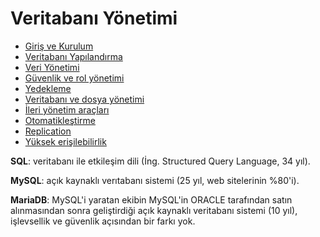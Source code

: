 # Veritabanı Yönetimi

* [Giriş ve Kurulum](chapters/giris-ve-kurulum.md)
* [Veritabanı Yapılandırma](chapters/yapilandirma.md)
* [Veri Yönetimi](chapters/veri-yönetimi.md)
* [Güvenlik ve rol yönetimi](chapters/guvenlik-ve-rol-yonetimi.md)
* [Yedekleme](chapters/yedekleme.md)
* [Veritabanı ve dosya yönetimi](chapters/veritabani-ve-dosya-yonetimi.md)
* [İleri yönetim araçları](chapters/ileri-yonetim-araclari.md)
* [Otomatikleştirme](chapters/otomatiklestirme.md)
* [Replication](chapters/replication.md)
* [Yüksek erişilebilirlik](chapters/yuksek-erisilebilirlik.md)


**SQL**: veritabanı ile etkileşim dili (İng. Structured Query Language, 34 yıl).

**MySQL**: açık kaynaklı verıtabanı sistemi (25 yıl, web sitelerinin %80'i).

**MariaDB**: MySQL'i yaratan ekibin MySQL'in ORACLE tarafından satın alınmasından sonra geliştirdiği açık kaynaklı veritabanı sistemi (10 yıl), işlevsellik ve güvenlik açısından bir farkı yok.



